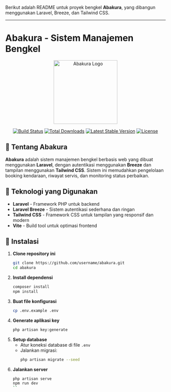 Berikut adalah README untuk proyek bengkel **Abakura**, yang dibangun menggunakan Laravel, Breeze, dan Tailwind CSS.

---

# Abakura - Sistem Manajemen Bengkel

<p align="center">
  <a href="https://laravel.com" target="_blank">
    <img src="https://i.pinimg.com/originals/0b/18/d7/0b18d74a360882472be99d2ad8e9d966.gif" width="200" alt="Abakura Logo">
  </a>
</p>

<p align="center">
<a href="https://github.com/laravel/framework/actions"><img src="https://github.com/laravel/framework/workflows/tests/badge.svg" alt="Build Status"></a>
<a href="https://packagist.org/packages/laravel/framework"><img src="https://img.shields.io/packagist/dt/laravel/framework" alt="Total Downloads"></a>
<a href="https://packagist.org/packages/laravel/framework"><img src="https://img.shields.io/packagist/v/laravel/framework" alt="Latest Stable Version"></a>
<a href="https://packagist.org/packages/laravel/framework"><img src="https://img.shields.io/packagist/l/laravel/framework" alt="License"></a>
</p>

## 📌 Tentang Abakura

**Abakura** adalah sistem manajemen bengkel berbasis web yang dibuat menggunakan **Laravel**, dengan autentikasi menggunakan **Breeze** dan tampilan menggunakan **Tailwind CSS**. Sistem ini memudahkan pengelolaan booking kendaraan, riwayat servis, dan monitoring status perbaikan.

## 🚀 Teknologi yang Digunakan

- **Laravel** - Framework PHP untuk backend
- **Laravel Breeze** - Sistem autentikasi sederhana dan ringan
- **Tailwind CSS** - Framework CSS untuk tampilan yang responsif dan modern
- **Vite** - Build tool untuk optimasi frontend

## 🔧 Instalasi

1. **Clone repository ini**
   ```bash
   git clone https://github.com/username/abakura.git
   cd abakura
   ```
2. **Install dependensi**
   ```bash
   composer install
   npm install
   ```
3. **Buat file konfigurasi**
   ```bash
   cp .env.example .env
   ```
4. **Generate aplikasi key**
   ```bash
   php artisan key:generate
   ```
5. **Setup database**
   - Atur koneksi database di file `.env`
   - Jalankan migrasi:
     ```bash
     php artisan migrate --seed
     ```
6. **Jalankan server**
   ```bash
   php artisan serve
   npm run dev
   ``
